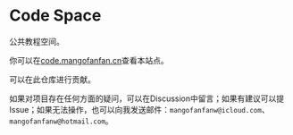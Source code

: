 # Code Space
公共教程空间。

你可以在[code.mangofanfan.cn](https://code.mangofanfan.cn)查看本站点。

可以在此仓库进行贡献。

如果对项目存在任何方面的疑问，可以在Discussion中留言；如果有建议可以提Issue；如果无法操作，也可以向我发送邮件：`mangofanfanw@icloud.com`、`mangofanfanw@hotmail.com`。